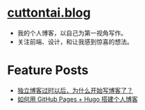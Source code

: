 # [cuttontai.blog](https://cuttontail.blog/)
- 我的个人博客，以自己为第一视角写作。
- 关注前端、设计，和让我感到惊喜的想法。

# Feature Posts
- [独立博客过时以后，为什么开始写博客了？](https://cuttontail.blog/blog/why-blog/)
- [如何用 GitHub Pages + Hugo 搭建个人博客](https://cuttontail.blog/blog/create-a-wesite-using-github-pages-and-hugo/)
